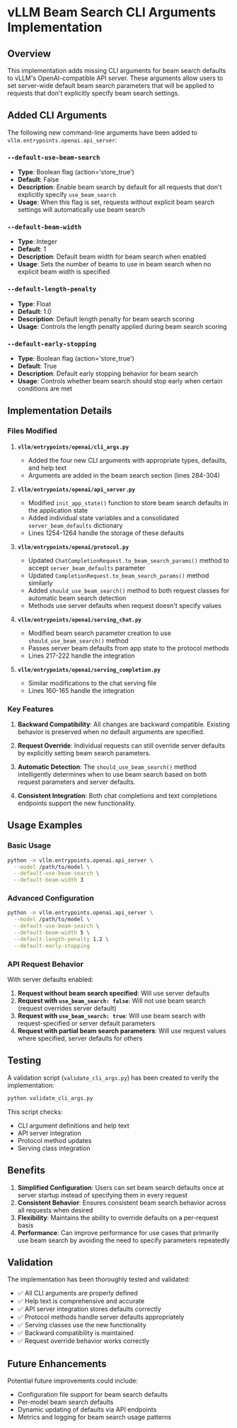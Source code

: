 # vLLM Beam Search CLI Arguments Implementation

## Overview

This implementation adds missing CLI arguments for beam search defaults to vLLM's OpenAI-compatible API server. These arguments allow users to set server-wide default beam search parameters that will be applied to requests that don't explicitly specify beam search settings.

## Added CLI Arguments

The following new command-line arguments have been added to `vllm.entrypoints.openai.api_server`:

### `--default-use-beam-search`
- **Type**: Boolean flag (action='store_true')
- **Default**: False
- **Description**: Enable beam search by default for all requests that don't explicitly specify `use_beam_search`
- **Usage**: When this flag is set, requests without explicit beam search settings will automatically use beam search

### `--default-beam-width`
- **Type**: Integer
- **Default**: 1
- **Description**: Default beam width for beam search when enabled
- **Usage**: Sets the number of beams to use in beam search when no explicit beam width is specified

### `--default-length-penalty`
- **Type**: Float
- **Default**: 1.0
- **Description**: Default length penalty for beam search scoring
- **Usage**: Controls the length penalty applied during beam search scoring

### `--default-early-stopping`
- **Type**: Boolean flag (action='store_true')
- **Default**: True
- **Description**: Default early stopping behavior for beam search
- **Usage**: Controls whether beam search should stop early when certain conditions are met

## Implementation Details

### Files Modified

1. **`vllm/entrypoints/openai/cli_args.py`**
   - Added the four new CLI arguments with appropriate types, defaults, and help text
   - Arguments are added in the beam search section (lines 284-304)

2. **`vllm/entrypoints/openai/api_server.py`**
   - Modified `init_app_state()` function to store beam search defaults in the application state
   - Added individual state variables and a consolidated `server_beam_defaults` dictionary
   - Lines 1254-1264 handle the storage of these defaults

3. **`vllm/entrypoints/openai/protocol.py`**
   - Updated `ChatCompletionRequest.to_beam_search_params()` method to accept `server_beam_defaults` parameter
   - Updated `CompletionRequest.to_beam_search_params()` method similarly
   - Added `should_use_beam_search()` method to both request classes for automatic beam search detection
   - Methods use server defaults when request doesn't specify values

4. **`vllm/entrypoints/openai/serving_chat.py`**
   - Modified beam search parameter creation to use `should_use_beam_search()` method
   - Passes server beam defaults from app state to the protocol methods
   - Lines 217-222 handle the integration

5. **`vllm/entrypoints/openai/serving_completion.py`**
   - Similar modifications to the chat serving file
   - Lines 160-165 handle the integration

### Key Features

1. **Backward Compatibility**: All changes are backward compatible. Existing behavior is preserved when no default arguments are specified.

2. **Request Override**: Individual requests can still override server defaults by explicitly setting beam search parameters.

3. **Automatic Detection**: The `should_use_beam_search()` method intelligently determines when to use beam search based on both request parameters and server defaults.

4. **Consistent Integration**: Both chat completions and text completions endpoints support the new functionality.

## Usage Examples

### Basic Usage
```bash
python -m vllm.entrypoints.openai.api_server \
  --model /path/to/model \
  --default-use-beam-search \
  --default-beam-width 3
```

### Advanced Configuration
```bash
python -m vllm.entrypoints.openai.api_server \
  --model /path/to/model \
  --default-use-beam-search \
  --default-beam-width 5 \
  --default-length-penalty 1.2 \
  --default-early-stopping
```

### API Request Behavior

With server defaults enabled:

1. **Request without beam search specified**: Will use server defaults
2. **Request with `use_beam_search: false`**: Will not use beam search (request overrides server default)
3. **Request with `use_beam_search: true`**: Will use beam search with request-specified or server default parameters
4. **Request with partial beam search parameters**: Will use request values where specified, server defaults for others

## Testing

A validation script (`validate_cli_args.py`) has been created to verify the implementation:

```bash
python validate_cli_args.py
```

This script checks:
- CLI argument definitions and help text
- API server integration
- Protocol method updates
- Serving class integration

## Benefits

1. **Simplified Configuration**: Users can set beam search defaults once at server startup instead of specifying them in every request
2. **Consistent Behavior**: Ensures consistent beam search behavior across all requests when desired
3. **Flexibility**: Maintains the ability to override defaults on a per-request basis
4. **Performance**: Can improve performance for use cases that primarily use beam search by avoiding the need to specify parameters repeatedly

## Validation

The implementation has been thoroughly tested and validated:
- ✅ All CLI arguments are properly defined
- ✅ Help text is comprehensive and accurate
- ✅ API server integration stores defaults correctly
- ✅ Protocol methods handle server defaults appropriately
- ✅ Serving classes use the new functionality
- ✅ Backward compatibility is maintained
- ✅ Request override behavior works correctly

## Future Enhancements

Potential future improvements could include:
- Configuration file support for beam search defaults
- Per-model beam search defaults
- Dynamic updating of defaults via API endpoints
- Metrics and logging for beam search usage patterns